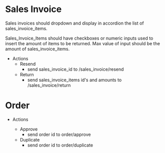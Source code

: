 # Sales Invoice

Sales invoices should dropdown and display in accordion the list of sales_invoice_items.

Sales_Invoice_Items should have checkboxes or numeric inputs used to insert the amount of items to be returned. Max value of input should be the amount of sales_invoice_items.

- Actions
  - Resend
    - send sales_invoice_id to /sales_invoice/resend
  - Return
    - send sales_invoice_items id's and amounts to /sales_invoice/return

# Order

- Actions

  - Approve
    - send order id to order/approve
  - Duplicate
    - send order id to order/duplicate
